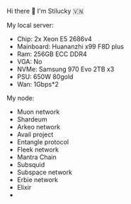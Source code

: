 Hi there 👋 I'm Stilucky 🇻🇳                
                  
My local server:     
- Chip: 2x Xeon E5 2686v4     
- Mainboard: Huananzhi x99 F8D plus   
- Ram: 256GB ECC DDR4      
- VGA: No   
- NVMe: Samsung 970 Evo 2TB x3 
- PSU: 650W 80gold
- Wan: 1Gbps*2  
  
My node: 

- Muon network
- Shardeum
- Arkeo network
- Avail project
- Entangle protocol
- Fleek network
- Mantra Chain
- Subsquid 
- Subspace network
- Erbie network
- Elixir
- 


